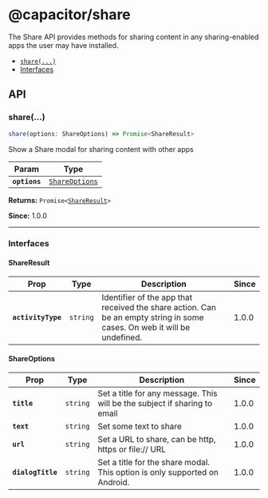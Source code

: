 # @capacitor/share

The Share API provides methods for sharing content in any sharing-enabled apps the user may have installed.

<docgen-index>

* [`share(...)`](#share)
* [Interfaces](#interfaces)

</docgen-index>

<docgen-api>
<!--Update the source file JSDoc comments and rerun docgen to update the docs below-->

## API

### share(...)

```typescript
share(options: ShareOptions) => Promise<ShareResult>
```

Show a Share modal for sharing content with other apps

| Param         | Type                                                  |
| ------------- | ----------------------------------------------------- |
| **`options`** | <code><a href="#shareoptions">ShareOptions</a></code> |

**Returns:** <code>Promise&lt;<a href="#shareresult">ShareResult</a>&gt;</code>

**Since:** 1.0.0

--------------------


### Interfaces


#### ShareResult

| Prop               | Type                | Description                                                                                                              | Since |
| ------------------ | ------------------- | ------------------------------------------------------------------------------------------------------------------------ | ----- |
| **`activityType`** | <code>string</code> | Identifier of the app that received the share action. Can be an empty string in some cases. On web it will be undefined. | 1.0.0 |


#### ShareOptions

| Prop              | Type                | Description                                                                | Since |
| ----------------- | ------------------- | -------------------------------------------------------------------------- | ----- |
| **`title`**       | <code>string</code> | Set a title for any message. This will be the subject if sharing to email  | 1.0.0 |
| **`text`**        | <code>string</code> | Set some text to share                                                     | 1.0.0 |
| **`url`**         | <code>string</code> | Set a URL to share, can be http, https or file:// URL                      | 1.0.0 |
| **`dialogTitle`** | <code>string</code> | Set a title for the share modal. This option is only supported on Android. | 1.0.0 |

</docgen-api>
